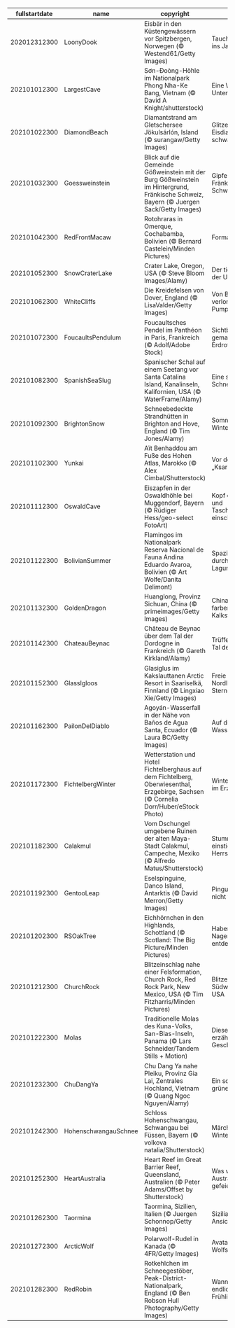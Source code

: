 |fullstartdate|name|copyright|title|image|
|--|--|--|--|--|
202012312300|LoonyDook|Eisbär in den Küstengewässern vor Spitzbergen, Norwegen (© Westend61/Getty Images)|Tauchen Sie ein ins Jahr 2021!|![](/de-DE/2021/01/202012312300LoonyDook.jpg)|
202101012300|LargestCave|Sơn-Đoòng-Höhle im Nationalpark Phong Nha-Ke Bang, Vietnam (© David A Knight/shutterstock)|Eine Welt im Untergrund|![](/de-DE/2021/01/202101012300LargestCave.jpg)|
202101022300|DiamondBeach|Diamantstrand am Gletschersee Jökulsárlón, Island (© surangaw/Getty Images)|Glitzernde Eisdiamanten am schwarzen Strand|![](/de-DE/2021/01/202101022300DiamondBeach.jpg)|
202101032300|Goessweinstein|Blick auf die Gemeinde Gößweinstein mit der Burg Gößweinstein im Hintergrund, Fränkische Schweiz, Bayern (© Juergen Sack/Getty Images)|Gipfelburg in der Fränkischen Schweiz|![](/de-DE/2021/01/202101032300Goessweinstein.jpg)|
202101042300|RedFrontMacaw|Rotohraras in Omerque,  Cochabamba, Bolivien (© Bernard Castelein/Minden Pictures)|Formationsflug|![](/de-DE/2021/01/202101042300RedFrontMacaw.jpg)|
202101052300|SnowCraterLake|Crater Lake, Oregon, USA (© Steve Bloom Images/Alamy)|Der tiefste See der USA|![](/de-DE/2021/01/202101052300SnowCraterLake.jpg)|
202101062300|WhiteCliffs|Die Kreidefelsen von Dover, England (© LisaValder/Getty Images)|Von Ballons und verlorenen Pumphosen|![](/de-DE/2021/01/202101062300WhiteCliffs.jpg)|
202101072300|FoucaultsPendulum|Foucaultsches Pendel im Panthéon in Paris, Frankreich (© Adolf/Adobe Stock)|Sichtbar gemachte Erdrotation|![](/de-DE/2021/01/202101072300FoucaultsPendulum.jpg)|
202101082300|SpanishSeaSlug|Spanischer Schal auf einem Seetang vor Santa Catalina Island, Kanalinseln, Kalifornien, USA (© WaterFrame/Alamy)|Eine stilvolle Schnecke|![](/de-DE/2021/01/202101082300SpanishSeaSlug.jpg)|
202101092300|BrightonSnow|Schneebedeckte Strandhütten in Brighton and Hove, England (© Tim Jones/Alamy)|Sommerhütten im Winter|![](/de-DE/2021/01/202101092300BrightonSnow.jpg)|
202101102300|Yunkai|Aït Benhaddou am Fuße des Hohen Atlas, Marokko (© Alex Cimbal/Shutterstock)|Vor den Toren des „Ksar“|![](/de-DE/2021/01/202101102300Yunkai.jpg)|
202101112300|OswaldCave|Eiszapfen in der Oswaldhöhle bei Muggendorf, Bayern (© Rüdiger Hess/geo-select FotoArt)|Kopf einziehen und Taschenlampe einschalten!|![](/de-DE/2021/01/202101112300OswaldCave.jpg)|
202101122300|BolivianSummer|Flamingos im Nationalpark Reserva Nacional de Fauna Andina Eduardo Avaroa, Bolivien (© Art Wolfe/Danita Delimont)|Spaziergang durch die Rote Lagune|![](/de-DE/2021/01/202101122300BolivianSummer.jpg)|
202101132300|GoldenDragon|Huanglong, Provinz Sichuan, China (© primeimages/Getty Images)|Chinas farbenfrohe Kalksteinterrassen|![](/de-DE/2021/01/202101132300GoldenDragon.jpg)|
202101142300|ChateauBeynac|Château de Beynac über dem Tal der Dordogne in Frankreich (© Gareth Kirkland/Alamy)|Trüffelsaison im Tal der Dordogne|![](/de-DE/2021/01/202101142300ChateauBeynac.jpg)|
202101152300|GlassIgloos|Glasiglus im Kakslauttanen Arctic Resort in Saariselkä, Finnland (© Lingxiao Xie/Getty Images)|Freie Sicht auf Nordlichter und Sternenhimmel|![](/de-DE/2021/01/202101152300GlassIgloos.jpg)|
202101162300|PailonDelDiablo|Agoyán-Wasserfall in der Nähe von Baños de Agua Santa, Ecuador (© Laura BC/Getty Images)|Auf der Route der Wasserfälle|![](/de-DE/2021/01/202101162300PailonDelDiablo.jpg)|
202101172300|FichtelbergWinter|Wetterstation und Hotel Fichtelberghaus auf dem Fichtelberg, Oberwiesenthal, Erzgebirge, Sachsen (© Cornelia Dorr/Huber/eStock Photo)|Winterstimmung im Erzgebirge|![](/de-DE/2021/01/202101172300FichtelbergWinter.jpg)|
202101182300|Calakmul|Vom Dschungel umgebene Ruinen der alten Maya-Stadt Calakmul, Campeche, Mexiko (© Alfredo Matus/Shutterstock)|Stumme Zeugen einstiger Maya-Herrschaft|![](/de-DE/2021/01/202101182300Calakmul.jpg)|
202101192300|GentooLeap|Eselspinguine, Danco Island, Antarktis (© David Merron/Getty Images)|Pinguine können nicht fliegen!|![](/de-DE/2021/01/202101192300GentooLeap.jpg)|
202101202300|RSOakTree|Eichhörnchen in den Highlands, Schottland (© Scotland: The Big Picture/Minden Pictures)|Haben sie den Nager schon entdeckt?|![](/de-DE/2021/01/202101202300RSOakTree.jpg)|
202101212300|ChurchRock|Blitzeinschlag nahe einer Felsformation, Church Rock, Red Rock Park, New Mexico, USA (© Tim Fitzharris/Minden Pictures)|Blitzentladung im Südwesten der USA|![](/de-DE/2021/01/202101212300ChurchRock.jpg)|
202101222300|Molas|Traditionelle Molas des Kuna-Volks, San-Blas-Inseln, Panama (© Lars Schneider/Tandem Stills + Motion)|Diese Muster erzählen eine Geschichte|![](/de-DE/2021/01/202101222300Molas.jpg)|
202101232300|ChuDangYa|Chu Dang Ya nahe Pleiku, Provinz Gia Lai, Zentrales Hochland, Vietnam (© Quang Ngoc Nguyen/Alamy)|Ein schlafender grüner Riese|![](/de-DE/2021/01/202101232300ChuDangYa.jpg)|
202101242300|HohenschwangauSchnee|Schloss Hohenschwangau, Schwangau bei Füssen, Bayern (© volkova natalia/Shutterstock)|Märchenhafte Winterlandschaft|![](/de-DE/2021/01/202101242300HohenschwangauSchnee.jpg)|
202101252300|HeartAustralia|Heart Reef im Great Barrier Reef, Queensland, Australien (© Peter Adams/Offset by Shutterstock)|Was wird heute in Australien gefeiert?|![](/de-DE/2021/01/202101252300HeartAustralia.jpg)|
202101262300|Taormina|Taormina, Sizilien, Italien (© Juergen Schonnop/Getty Images)|Sizilianische Ansicht|![](/de-DE/2021/01/202101262300Taormina.jpg)|
202101272300|ArcticWolf|Polarwolf-Rudel in Kanada (© 4FR/Getty Images)|Avatare des Wolfsmonds|![](/de-DE/2021/01/202101272300ArcticWolf.jpg)|
202101282300|RedRobin|Rotkehlchen im Schneegestöber, Peak-District-Nationalpark, England (© Ben Robson Hull Photography/Getty Images)|Wann kommt endlich der Frühling?|![](/de-DE/2021/01/202101282300RedRobin.jpg)|
